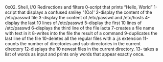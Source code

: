 0x02. Shell, I/O Redirections and filters
0-script that prints “Hello, World”
1-script that displays a confused smiley "(Ôo)'
2-display the content of the /etc/passwd file
3-display the content of /etc/passwd and /etc/hosts
4-display the last 10 lines of /etc/passwd
5-display the first 10 lines of /etc/passwd
6-displays the third line of the file iacta
7-creates a file name with text in it
8-writes into the file the result of a command
9-duplicates the last line of the file
10-deletes all the regular files with a .js extension
11-counts the number of directories and sub-directories in the current directory
12-displays the 10 newest files in the current directory.
13- takes a list of words as input and prints only words that appear exactly once.
